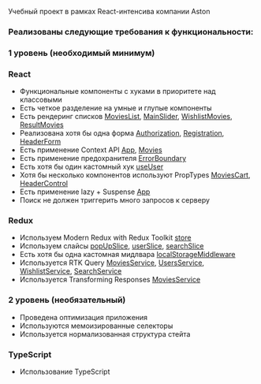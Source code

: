 Учебный проект в рамках React-интенсива компании Aston

### Реализованы следующие требования к функциональности:

### 1 уровень (необходимый минимум)

### React

- Функциональные компоненты с хуками в приоритете над классовыми
- Есть четкое разделение на умные и глупые компоненты
- Есть рендеринг списков [MoviesList](./src/components/Movies/MoviesList/MoviesList.tsx), [MainSlider](./src/components/Main/MainSlider/MainSlider.tsx), [WishlistMovies](./src/pages/Wishlist/WishlistMovies/WishlistMovies.tsx), [ResultMovies](./src/pages/Result/ResultMovies/ResultMovies.tsx)
- Реализована хотя бы одна форма [Authorization](./src/components/Authorization/Authorization.tsx), [Registration](./src/components/Registration/Registration.tsx), [HeaderForm](./src/components/Header/HeaderForm/HeaderForm.tsx)
- Есть применение Context API [App](./src/App.tsx), [Movies](./src/components/Movies/Movies.tsx)
- Есть применение предохранителя [ErrorBoundary](./src/hoc/ErrorBoundary/ErrorBoundary.tsx)
- Есть хотя бы один кастомный хук [useUser](./src/hooks/useUser.tsx)
- Хотя бы несколько компонентов используют PropTypes [MoviesCart](./src/components/Movies/MoviesCart/MoviesCart.tsx), [HeaderControl](./src/components/Header/HeaderControl/HeaderControl.tsx)
- Есть применение lazy + Suspense [App](./src/App.tsx)
- Поиск не должен триггерить много запросов к серверу

### Redux

- Используем Modern Redux with Redux Toolkit [store](./src/store/store.tsx)
- Используем слайсы [popUpSlice](./src/store/popUpSlice.tsx), [userSlice](./src/store/userSlice.tsx), [searchSlice](./src/store/reducers/searchSlice.ts)
- Есть хотя бы одна кастомная мидлвара [localStorageMiddleware](./src/middleware/localStorageMiddleware.ts)
- Используется RTK Query [MoviesService](./src/services/MoviesService.ts), [UsersService](./src/services/UsersService.ts), [WishlistService](./src/services/WishlistService.ts), [SearchService](./src/services/SearchService.ts)
- Используется Transforming Responses [MoviesService](./src/services/MoviesService.ts)

### 2 уровень (необязательный)

- Проведена оптимизация приложения
- Используются мемоизированные селекторы
- Используется нормализованная структура стейта

### TypeScript

- Использование TypeScript
